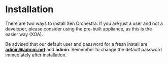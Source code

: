 # Installation

There are two ways to install Xen Orchestra. If you are just a user and not a developer, please consider using the pre-built appliance, as this is the easier way (XOA).

Be advised that our default user and password for a fresh install are **admin@admin.net** and **admin**. Remember to change the default password immediately after installation.